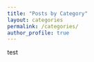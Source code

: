```yaml
---
title: "Posts by Category"
layout: categories
permalink: /categories/
author_profile: true
---
```



test 
